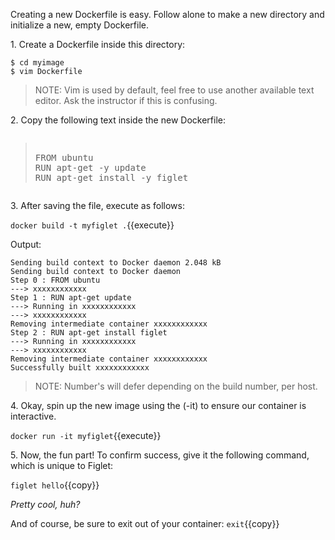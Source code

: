 Creating a new Dockerfile is easy. Follow alone to make a new directory and initialize a new, empty Dockerfile.

1\. Create a Dockerfile inside this directory:

```
$ cd myimage
$ vim Dockerfile
```

>NOTE: Vim is used by default, feel free to use another available text editor. Ask the instructor if this is confusing.
  
2\. Copy the following text inside the new Dockerfile:

<pre class="file" data-filename="Dockerfile" data-target="append"><blockquote>
FROM ubuntu
RUN apt-get -y update
RUN apt-get install -y figlet
</blockquote></pre>

3\. After saving the file, execute as follows:

`docker build -t myfiglet .`{{execute}}

Output:

```
Sending build context to Docker daemon 2.048 kB
Sending build context to Docker daemon
Step 0 : FROM ubuntu
---> xxxxxxxxxxxx
Step 1 : RUN apt-get update
---> Running in xxxxxxxxxxxx
---> xxxxxxxxxxxx
Removing intermediate container xxxxxxxxxxxx
Step 2 : RUN apt-get install figlet
---> Running in xxxxxxxxxxxx
---> xxxxxxxxxxxx
Removing intermediate container xxxxxxxxxxxx
Successfully built xxxxxxxxxxxx
```

>NOTE: Number's will defer depending on the build number, per host.

4\. Okay, spin up the new image using the (-it) to ensure our container is interactive. 

`docker run -it myfiglet`{{execute}}


5\. Now, the fun part! To confirm success, give it the following command, which is unique to Figlet:

`figlet hello`{{copy}}

_Pretty cool, huh?_

And of course, be sure to exit out of your container:
`exit`{{copy}}

